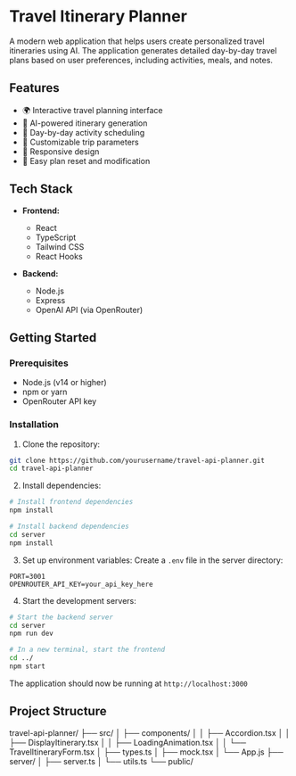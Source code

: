 # Travel Itinerary Planner

A modern web application that helps users create personalized travel itineraries using AI. The application generates detailed day-by-day travel plans based on user preferences, including activities, meals, and notes.

## Features

-   🌍 Interactive travel planning interface
-   🤖 AI-powered itinerary generation
-   📅 Day-by-day activity scheduling
-   🎯 Customizable trip parameters
-   📱 Responsive design
-   🔄 Easy plan reset and modification

## Tech Stack

-   **Frontend:**

    -   React
    -   TypeScript
    -   Tailwind CSS
    -   React Hooks

-   **Backend:**
    -   Node.js
    -   Express
    -   OpenAI API (via OpenRouter)

## Getting Started

### Prerequisites

-   Node.js (v14 or higher)
-   npm or yarn
-   OpenRouter API key

### Installation

1. Clone the repository:

```bash
git clone https://github.com/yourusername/travel-api-planner.git
cd travel-api-planner
```

2. Install dependencies:

```bash
# Install frontend dependencies
npm install

# Install backend dependencies
cd server
npm install
```

3. Set up environment variables:
   Create a `.env` file in the server directory:

```env
PORT=3001
OPENROUTER_API_KEY=your_api_key_here
```

4. Start the development servers:

```bash
# Start the backend server
cd server
npm run dev

# In a new terminal, start the frontend
cd ../
npm start
```

The application should now be running at `http://localhost:3000`

## Project Structure

travel-api-planner/
├── src/
│ ├── components/
│ │ ├── Accordion.tsx
│ │ ├── DisplayItinerary.tsx
│ │ ├── LoadingAnimation.tsx
│ │ └── TravelItineraryForm.tsx
│ ├── types.ts
│ ├── mock.tsx
│ └── App.js
├── server/
│ ├── server.ts
│ └── utils.ts
└── public/
